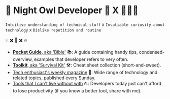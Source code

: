 # 🌃 Night Owl Developer 🦉 X 👨🏼‍💻

`Intuitive understanding of technical stuff` x `Insatiable curiosity about technology` x `Dislike repetition and routine`

💡 ✖️ 🧐 ✖️ 🔥

- [**Pocket Guide**, aka 'Bible'](pocket-guide/README.md) 📚: A guide containing handy tips, condensed-overview, examples that developer refers to very often.
- [**Toolkit**, aka 'Survival Kit'](toolkit/README.md) 🛠️: Cheat sheet collection (short-and-sweet).
- [Tech enthusiast's weekly magazine](https://github.com/junyeonglee/weekly-magazine) 📰: Wide range of technology and related topics, published every Sunday.
- [Tools that I can't live without with](current-tools.md) ⛏️: Developers today just can't afford to lose productivity (if you know a better tool, share with me).
